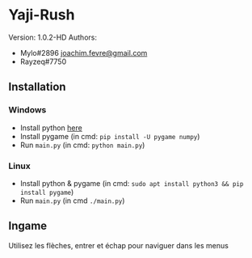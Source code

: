 # Yaji-Rush

Version: 1.0.2-HD
Authors:
- Mylo#2896 <joachim.fevre@gmail.com>
- Rayzeq#7750

## Installation
### Windows
- Install python [here](https://www.python.org/downloads/)
- Install pygame (in cmd: `pip install -U pygame numpy`)
- Run `main.py` (in cmd: `python main.py`)

### Linux
- Install python & pygame (in cmd: `sudo apt install python3 && pip install pygame`)
- Run `main.py` (in cmd `./main.py`)

## Ingame
Utilisez les flèches, entrer et échap pour naviguer dans les menus